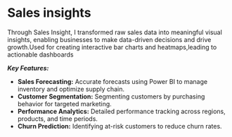 # Sales insights

Through Sales Insight, I transformed raw sales data into meaningful visual insights, enabling businesses to make data-driven decisions and drive growth.Used for creating interactive bar charts and heatmaps,leading to actionable dashboards

***Key Features:***

- **Sales Forecasting:** Accurate forecasts using Power BI to manage inventory and optimize supply chain.
- **Customer Segmentation:** Segmenting customers by purchasing behavior for targeted marketing.
- **Performance Analytics:** Detailed performance tracking across regions, products, and time periods.
- **Churn Prediction:** Identifying at-risk customers to reduce churn rates.
